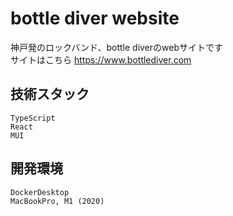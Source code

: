# bottle diver website
神戸発のロックバンド、bottle diverのwebサイトです  
サイトはこちら https://www.bottlediver.com
## 技術スタック
`TypeScript`  
`React`  
`MUI`  
## 開発環境
`DockerDesktop`  
`MacBookPro, M1 (2020)`


